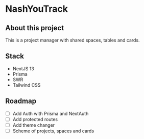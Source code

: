 # NashYouTrack

## About this project

This is a project manager with shared spaces, tables and cards.

## Stack

- NextJS 13
- Prisma
- SWR
- Tailwind CSS

## Roadmap

- [ ] Add Auth with Prisma and NextAuth
- [ ] Add protected routes
- [ ] Add theme changer
- [ ] Scheme of projects, spaces and cards
